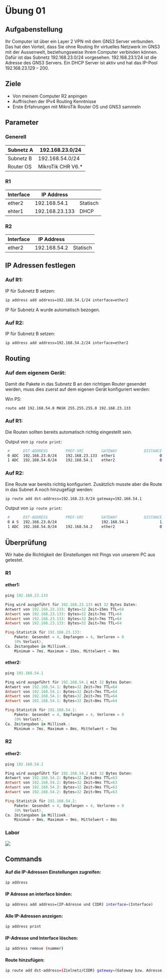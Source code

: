 # Übung 01

## Aufgabenstellung

Ihr Computer ist über ein Layer 2 VPN mit dem GNS3 Server verbunden. Das hat den Vorteil, dass Sie ohne Routing Ihr virtuelles Netzwerk im GNS3 mit der Aussenwelt, beziehungsweise Ihrem Computer verbinden können. Dafür ist das Subnetz 192.168.23.0/24 vorgesehen. 192.168.23.1/24 ist die Adresse des GNS3 Servers. Ein DHCP Server ist aktiv und hat das IP-Pool 192.168.23.129 – 200.

## Ziele

- Von meinem Computer R2 anpingen
- Auffrischen der IPv4 Routing Kenntnisse
- Erste Erfahrungen mit MikroTik Router OS und GNS3 sammeln

## Parameter

### Generell

| Subnetz A | 192.168.23.0/24   |
| --------- | ----------------- |
| Subnetz B | 192.168.54.0/24   |
| Router OS | MikroTik CHR V6.* |

### R1

| Interface | IP Address     |          |
| --------- | -------------- | -------- |
| ether2    | 192.168.54.1   | Statisch |
| ehter1    | 192.168.23.133 | DHCP     |

### R2

| Interface | IP Address   |          |
| --------- | ------------ | -------- |
| ether2    | 192.168.54.2 | Statisch |

## IP Adressen festlegen

### Auf R1:

IP für Subnetz B setzen:

```bash
ip address add address=192.168.54.1/24 interface=ether2
```

IP für Subnetz A wurde automatisch bezogen.

### Auf R2:

IP für Subnetz B setzen:

```bash
ip address add address=192.168.54.2/24 interface=ether2
```

## Routing

### Auf dem eigenem Gerät:

Damit die Pakete in das Subnetz B an den richtigen Router gesendet werden, muss dies zuerst auf dem eigenen Gerät konfiguriert werden:

Win PS: 

```bash
route add 192.168.54.0 MASK 255.255.255.0 192.168.23.133
```

### Auf R1:

Die Routen sollten bereits automatisch richtig eingestellt sein.

Output von `ip route print`:

```bash
 #      DST-ADDRESS        PREF-SRC        GATEWAY            DISTANCE
 0 ADC  192.168.23.0/24    192.168.23.133  ether1                    0
 1 ADC  192.168.54.0/24    192.168.54.1    ether2                    0
```

### Auf R2:

Eine Route war bereits richtig konfiguriert. Zusätzlich musste aber die Route in das Subnet A noch hinzugefügt werden:

```bash
ip route add dst-address=192.168.23.0/24 gateway=192.168.54.1
```

Output von `ip route print`:

```bash
 #      DST-ADDRESS        PREF-SRC        GATEWAY            DISTANCE
 0 A S  192.168.23.0/24                    192.168.54.1              1
 1 ADC  192.168.54.0/24    192.168.54.2    ether2                    0
```

## Überprüfung

Wir habe die Richtigkeit der Einstellungen mit Pings von unserem PC aus getestet.

### R1

#### ether1:

```powershell
ping 192.168.23.133
```

```powershell
Ping wird ausgeführt für 192.168.23.133 mit 32 Bytes Daten:
Antwort von 192.168.23.133: Bytes=32 Zeit=15ms TTL=64
Antwort von 192.168.23.133: Bytes=32 Zeit=7ms TTL=64
Antwort von 192.168.23.133: Bytes=32 Zeit=7ms TTL=64
Antwort von 192.168.23.133: Bytes=32 Zeit=7ms TTL=64

Ping-Statistik für 192.168.23.133:
    Pakete: Gesendet = 4, Empfangen = 4, Verloren = 0
    (0% Verlust),
Ca. Zeitangaben in Millisek.:
    Minimum = 7ms, Maximum = 15ms, Mittelwert = 9ms
```

#### ether2:

```powershell
ping 192.168.54.1
```

```powershell
Ping wird ausgeführt für 192.168.54.1 mit 32 Bytes Daten:
Antwort von 192.168.54.1: Bytes=32 Zeit=7ms TTL=64
Antwort von 192.168.54.1: Bytes=32 Zeit=7ms TTL=64
Antwort von 192.168.54.1: Bytes=32 Zeit=7ms TTL=64
Antwort von 192.168.54.1: Bytes=32 Zeit=8ms TTL=64

Ping-Statistik für 192.168.54.1:
    Pakete: Gesendet = 4, Empfangen = 4, Verloren = 0
    (0% Verlust),
Ca. Zeitangaben in Millisek.:
    Minimum = 7ms, Maximum = 8ms, Mittelwert = 7ms
```

### R2

#### ether2:

```powershell
ping 192.168.54.2
```

```powershell
Ping wird ausgeführt für 192.168.54.2 mit 32 Bytes Daten:
Antwort von 192.168.54.2: Bytes=32 Zeit=8ms TTL=63
Antwort von 192.168.54.2: Bytes=32 Zeit=9ms TTL=63
Antwort von 192.168.54.2: Bytes=32 Zeit=9ms TTL=63
Antwort von 192.168.54.2: Bytes=32 Zeit=9ms TTL=63

Ping-Statistik für 192.168.54.2:
    Pakete: Gesendet = 4, Empfangen = 4, Verloren = 0
    (0% Verlust),
Ca. Zeitangaben in Millisek.:
    Minimum = 8ms, Maximum = 9ms, Mittelwert = 8ms
```

### Labor

![](https://github.com/EloiMusk/M145/blob/prod/%C3%9Cbung_01/Iamges/Labor.png?raw=true)

## Commands

####  Auf die IP-Adressen Einstellungen zugreifen:

```bash
ip address
```

#### IP Adresse an interface binden:

```bash
ip address add address=(IP-Adresse und CIDR) interface=(Interface)
```

#### Alle IP-Adressen anzeigen:

```bash
ip address print 
```

####  IP-Adresse und Interface löschen:

```bash
ip address remove (nummer)
```

#### Route hinzufügen:

```bash
ip route add dst-address=(Zielnetz/CIDR) gateway=(Gateway bzw. Adresse des Interfaces)
```

